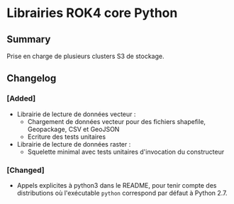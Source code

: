 # Librairies ROK4 core Python

## Summary

Prise en charge de plusieurs clusters S3 de stockage.

## Changelog

### [Added]

* Librairie de lecture de données vecteur :
  * Chargement de données vecteur pour des fichiers shapefile, Geopackage, CSV et GeoJSON
  * Ecriture des tests unitaires
* Librairie de lecture de données raster :
  * Squelette minimal avec tests unitaires d'invocation du constructeur

### [Changed]

* Appels explicites à python3 dans le README, pour tenir compte des distributions où l'exécutable `python` correspond par défaut à Python 2.7.

<!-- 
### [Added]

### [Changed]

### [Deprecated]

### [Removed]

### [Fixed]

### [Security] 
-->
